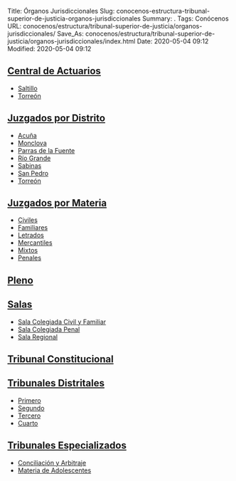 Title: Órganos Jurisdiccionales
Slug: conocenos-estructura-tribunal-superior-de-justicia-organos-jurisdiccionales
Summary: .
Tags: Conócenos
URL: conocenos/estructura/tribunal-superior-de-justicia/organos-jurisdiccionales/
Save_As: conocenos/estructura/tribunal-superior-de-justicia/organos-jurisdiccionales/index.html
Date: 2020-05-04 09:12
Modified: 2020-05-04 09:12


## [Central de Actuarios](central-de-actuarios/)

* [Saltillo](central-de-actuarios/saltillo/)
* [Torreón](central-de-actuarios/torreon/)

## [Juzgados por Distrito](juzgados-por-distrito/)

* [Acuña](juzgados-por-distrito/acuna/)
* [Monclova](juzgados-por-distrito/moclova/)
* [Parras de la Fuente](juzgados-por-distrito/parras-de-la-fuente/)
* [Río Grande](juzgados-por-distrito/rio-grande/)
* [Sabinas](juzgados-por-distrito/sabinas/)
* [San Pedro](juzgados-por-distrito/san-pedro/)
* [Torreón](juzgados-por-distrito/torreon/)

## [Juzgados por Materia](juzgados-por-materia/)

* [Civiles](juzgados-por-materia/civiles/)
* [Familiares](juzgados-por-materia/familiares/)
* [Letrados](juzgados-por-materia/letrados/)
* [Mercantiles](juzgados-por-materia/mercantiles/)
* [Mixtos](juzgados-por-materia/mixtos/)
* [Penales](juzgados-por-materia/penales/)

## [Pleno](pleno/)

## [Salas](salas/)

* [Sala Colegiada Civil y Familiar](salas/sala-colegiada-cicil-y-familiar/)
* [Sala Colegiada Penal](salas/sala-colegiada-penal/)
* [Sala Regional](salas/sala-regional/)

## [Tribunal Constitucional](tribunal-constitucional/)

## [Tribunales Distritales](tribunales-distritales/)

* [Primero](tribunales-distritales/primero/)
* [Segundo](tribunales-distritales/segundo/)
* [Tercero](tribunales-distritales/tercero/)
* [Cuarto](tribunales-distritales/cuarto/)

## [Tribunales Especializados](tribunales-especializados/)

* [Conciliación y Arbitraje](tribunales-especializados/conciliacion-y-arbitraje/)
* [Materia de Adolescentes](tribunales-especializados/materia-de-adolescentes/)


